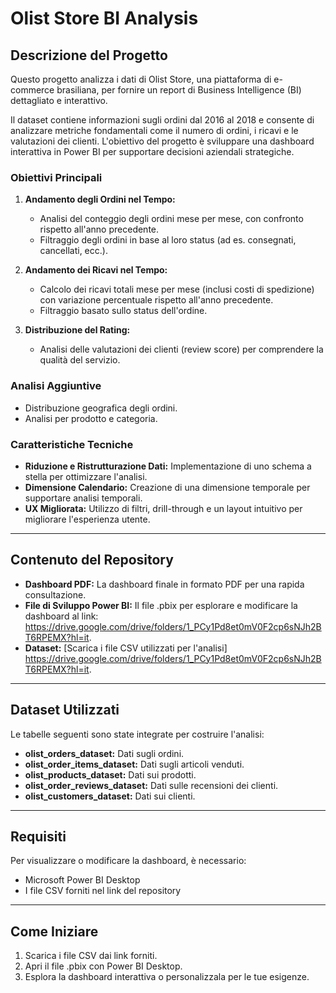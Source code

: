 # Olist Store BI Analysis

## Descrizione del Progetto
Questo progetto analizza i dati di Olist Store, una piattaforma di e-commerce brasiliana, per fornire un report di Business Intelligence (BI) dettagliato e interattivo. 

Il dataset contiene informazioni sugli ordini dal 2016 al 2018 e consente di analizzare metriche fondamentali come il numero di ordini, i ricavi e le valutazioni dei clienti. L'obiettivo del progetto è sviluppare una dashboard interattiva in Power BI per supportare decisioni aziendali strategiche.

### Obiettivi Principali
1. **Andamento degli Ordini nel Tempo:**
   - Analisi del conteggio degli ordini mese per mese, con confronto rispetto all'anno precedente.
   - Filtraggio degli ordini in base al loro status (ad es. consegnati, cancellati, ecc.).

2. **Andamento dei Ricavi nel Tempo:**
   - Calcolo dei ricavi totali mese per mese (inclusi costi di spedizione) con variazione percentuale rispetto all'anno precedente.
   - Filtraggio basato sullo status dell'ordine.

3. **Distribuzione del Rating:**
   - Analisi delle valutazioni dei clienti (review score) per comprendere la qualità del servizio.

### Analisi Aggiuntive
- Distribuzione geografica degli ordini.
- Analisi per prodotto e categoria.

### Caratteristiche Tecniche
- **Riduzione e Ristrutturazione Dati:** Implementazione di uno schema a stella per ottimizzare l'analisi.
- **Dimensione Calendario:** Creazione di una dimensione temporale per supportare analisi temporali.
- **UX Migliorata:** Utilizzo di filtri, drill-through e un layout intuitivo per migliorare l'esperienza utente.

---

## Contenuto del Repository
- **Dashboard PDF:** La dashboard finale in formato PDF per una rapida consultazione.
- **File di Sviluppo Power BI:** Il file .pbix per esplorare e modificare la dashboard al link: https://drive.google.com/drive/folders/1_PCy1Pd8et0mV0F2cp6sNJh2BT6RPEMX?hl=it.
- **Dataset:** [Scarica i file CSV utilizzati per l'analisi] https://drive.google.com/drive/folders/1_PCy1Pd8et0mV0F2cp6sNJh2BT6RPEMX?hl=it.

---

## Dataset Utilizzati
Le tabelle seguenti sono state integrate per costruire l'analisi:
- **olist_orders_dataset:** Dati sugli ordini.
- **olist_order_items_dataset:** Dati sugli articoli venduti.
- **olist_products_dataset:** Dati sui prodotti.
- **olist_order_reviews_dataset:** Dati sulle recensioni dei clienti.
- **olist_customers_dataset:** Dati sui clienti.

---

## Requisiti
Per visualizzare o modificare la dashboard, è necessario:
- Microsoft Power BI Desktop
- I file CSV forniti nel link del repository

---

## Come Iniziare
1. Scarica i file CSV dai link forniti.
2. Apri il file .pbix con Power BI Desktop.
3. Esplora la dashboard interattiva o personalizzala per le tue esigenze.

